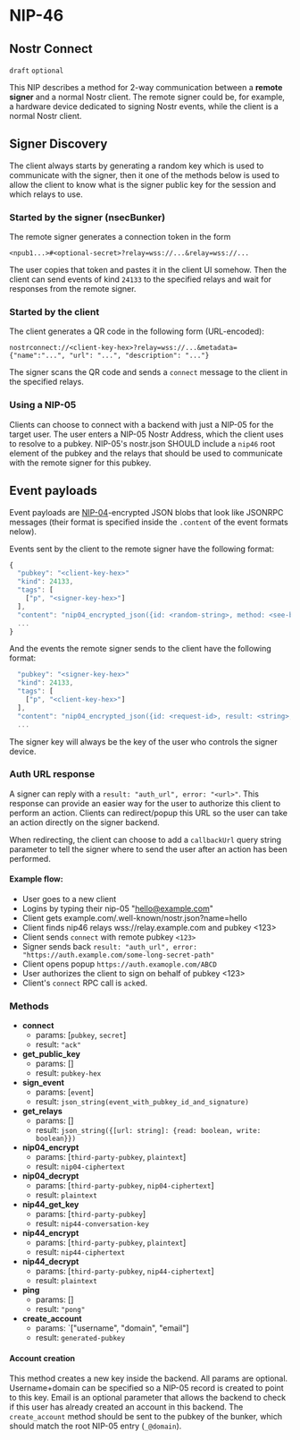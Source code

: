 NIP-46
======

Nostr Connect
-------------

`draft` `optional`

This NIP describes a method for 2-way communication between a **remote signer** and a normal Nostr client. The remote signer could be, for example, a hardware device dedicated to signing Nostr events, while the client is a normal Nostr client.

## Signer Discovery

The client always starts by generating a random key which is used to communicate with the signer, then it one of the methods below is used to allow the client to know what is the signer public key for the session and which relays to use.

### Started by the signer (nsecBunker)

The remote signer generates a connection token in the form

```
<npub1...>#<optional-secret>?relay=wss://...&relay=wss://...
```

The user copies that token and pastes it in the client UI somehow. Then the client can send events of kind `24133` to the specified relays and wait for responses from the remote signer.

### Started by the client

The client generates a QR code in the following form (URL-encoded):

```
nostrconnect://<client-key-hex>?relay=wss://...&metadata={"name":"...", "url": "...", "description": "..."}
```

The signer scans the QR code and sends a `connect` message to the client in the specified relays.

### Using a NIP-05

Clients can choose to connect with a backend with just a NIP-05 for the target user. The user enters a NIP-05 Nostr Address, which the client uses to resolve to a pubkey. NIP-05's nostr.json SHOULD include a `nip46` root element of the pubkey and the relays that should be used to communicate with the remote signer for this pubkey.

## Event payloads

Event payloads are [NIP-04](04.md)-encrypted JSON blobs that look like JSONRPC messages (their format is specified inside the `.content` of the event formats nelow).

Events sent by the client to the remote signer have the following format:

```js
{
  "pubkey": "<client-key-hex>"
  "kind": 24133,
  "tags": [
    ["p", "<signer-key-hex>"]
  ],
  "content": "nip04_encrypted_json({id: <random-string>, method: <see-below>, params: [array_of_strings]})",
  ...
}
```

And the events the remote signer sends to the client have the following format:

```js
  "pubkey": "<signer-key-hex>"
  "kind": 24133,
  "tags": [
    ["p", "<client-key-hex>"]
  ],
  "content": "nip04_encrypted_json({id: <request-id>, result: <string>, error: <reason-string>})",
  ...
```

The signer key will always be the key of the user who controls the signer device.

### Auth URL response
A signer can reply with a `result: "auth_url", error: "<url>"`. This response can provide an easier way for the user to authorize this client to perform an action. Clients can redirect/popup this URL so the user can take an action directly on the signer backend.

When redirecting, the client can choose to add a `callbackUrl` query string parameter to tell the signer where to send the user after an action has been performed.

#### Example flow:

* User goes to a new client
* Logins by typing their nip-05 "hello@example.com"
* Client gets example.com/.well-known/nostr.json?name=hello
* Client finds nip46 relays wss://relay.example.com and pubkey <123>
* Client sends `connect` with remote pubkey `<123>`
* Signer sends back `result: "auth_url", error: "https://auth.example.com/some-long-secret-path"`
* Client opens popup `https://auth.examople.com/ABCD`
* User authorizes the client to sign on behalf of pubkey <123>
* Client's `connect` RPC call is `ack`ed.

### Methods

- **connect**
  - params: [`pubkey`, `secret`]
  - result: `"ack"`
- **get_public_key**
  - params: []
  - result: `pubkey-hex`
- **sign_event**
  - params: [`event`]
  - result: `json_string(event_with_pubkey_id_and_signature)`
- **get_relays**
  - params: []
  - result: `json_string({[url: string]: {read: boolean, write: boolean}})`
- **nip04_encrypt**
  - params: [`third-party-pubkey`, `plaintext`]
  - result: `nip04-ciphertext`
- **nip04_decrypt**
  - params: [`third-party-pubkey`, `nip04-ciphertext`]
  - result: `plaintext`
- **nip44_get_key**
  - params: [`third-party-pubkey`]
  - result: `nip44-conversation-key`
- **nip44_encrypt**
  - params: [`third-party-pubkey`, `plaintext`]
  - result: `nip44-ciphertext`
- **nip44_decrypt**
  - params: [`third-party-pubkey`, `nip44-ciphertext`]
  - result: `plaintext`
- **ping**
  - params: []
  - result: `"pong"`
- **create_account**
  - params: `["username", "domain", "email"]
  - result: `generated-pubkey`

#### Account creation
This method creates a new key inside the backend. All params are optional. Username+domain can be specified so a NIP-05 record is created to point to this key. Email is an optional parameter that allows the backend to check if this user has already created an account in this backend. The `create_account` method should be sent to the pubkey of the bunker, which should match the root NIP-05 entry (`_@domain`).

